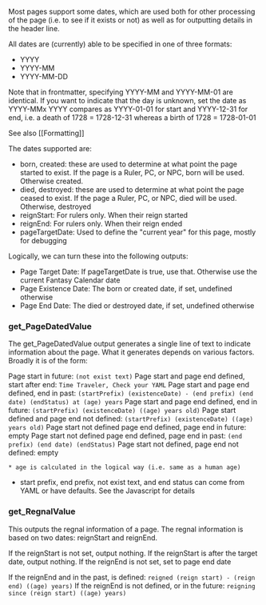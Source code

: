 Most pages support some dates, which are used both for other processing of the page (i.e. to see if it exists or not) as well as for outputting details in the header line.

All dates are (currently) able to be specified in one of three formats:
* YYYY
* YYYY-MM
* YYYY-MM-DD

Note that in frontmatter, specifying YYYY-MM and YYYY-MM-01 are identical. If you want to indicate that the day is unknown, set the date as YYYY-MMx
YYYY compares as YYYY-01-01 for start and YYYY-12-31 for end, i.e. a death of 1728 = 1728-12-31 whereas a birth of 1728 = 1728-01-01

See also [[Formatting]]

The dates supported are:

* born, created: these are used to determine at what point the page started to exist. If the page is a Ruler, PC, or NPC, born will be used. Otherwise created.
* died, destroyed: these are used to determine at what point the page ceased to exist. If the page a Ruler, PC, or NPC, died will be used. Otherwise, destroyed
* reignStart: For rulers only. When their reign started
* reignEnd: For rulers only. When their reign ended
* pageTargetDate: Used to define the "current year" for this page, mostly for debugging

Logically, we can turn these into the following outputs:

* Page Target Date: If pageTargetDate is true, use that. Otherwise use the current Fantasy Calendar date
* Page Existence Date: The born or created date, if set, undefined otherwise
* Page End Date: The died or destroyed date, if set, undefined otherwise
### get_PageDatedValue

The get_PageDatedValue output generates a single line of text to indicate information about the page. What it generates depends on various factors. Broadly it is of the form:

Page start in future:  ```(not exist text)```
Page start and page end defined, start after end: ```Time Traveler, Check your YAML```
Page start and page end defined, end in past: ```(startPrefix) (existenceDate) - (end prefix) (end date) (endStatus) at (age) years```
Page start and page end defined, end in future: ```(startPrefix) (existenceDate) ((age) years old)```
Page start defined and page end not defined: ```(startPrefix) (existenceDate) ((age) years old)```
Page start not defined page end defined, page end in future: empty
Page start not defined page end defined, page end in past: ```(end prefix) (end date) (endStatus)```
Page start not defined, page end not defined: empty

	* age is calculated in the logical way (i.e. same as a human age)
* start prefix, end prefix, not exist text, and end status can come from YAML or have defaults. See the Javascript for details

### get_RegnalValue

This outputs the regnal information of a page. The regnal information is based on two dates: reignStart and reignEnd.

If the reignStart is not set, output nothing.
If the reignStart is after the target date, output nothing.
If the reignEnd is not set, set to page end date

If the reignEnd and in the past, is defined: ```reigned (reign start) - (reign end) ((age) years)```
If the reignEnd is not defined, or in the future: ```reigning since (reign start) ((age) years)```
